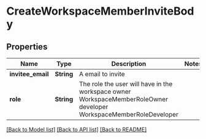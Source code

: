 # CreateWorkspaceMemberInviteBody

## Properties

Name | Type | Description | Notes
------------ | ------------- | ------------- | -------------
**invitee_email** | **String** | A email to invite | 
**role** | **String** | The role the user will have in the workspace owner WorkspaceMemberRoleOwner developer WorkspaceMemberRoleDeveloper | 

[[Back to Model list]](../README.md#documentation-for-models) [[Back to API list]](../README.md#documentation-for-api-endpoints) [[Back to README]](../README.md)


